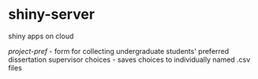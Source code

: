 # shiny-server
shiny apps on cloud

*project-pref* - form for collecting undergraduate students' preferred dissertation supervisor choices
             - saves choices to individually named .csv files
